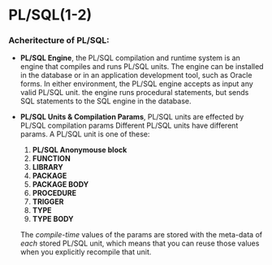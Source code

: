 # PL/SQL(1-2)

### Acheritecture of PL/SQL:
* **PL/SQL Engine**, the PL/SQL compilation and runtime system is an engine that compiles and runs
  PL/SQL units.
  The engine can be installed in the database or in an application development tool, such as Oracle forms.
  In either environment, the PL/SQL engine accepts as input any valid PL/SQL unit. the engine runs
  procedural statements, but sends SQL statements to the SQL engine in the database.
  

* **PL/SQL Units & Compilation Params**, PL/SQL units are effected by PL/SQL compilation params
  Different PL/SQL units have different params.
  A PL/SQL unit is one of these:
  1. **PL/SQL Anonymouse block**
  2. **FUNCTION**
  3. **LIBRARY**
  4. **PACKAGE**
  5. **PACKAGE BODY**
  6. **PROCEDURE**
  7. **TRIGGER**
  8. **TYPE**
  9. **TYPE BODY**

  The *compile-time* values of the params are stored with the meta-data of *each* stored
  PL/SQL unit, which means that you can reuse those values when you explicitly recompile that unit.
